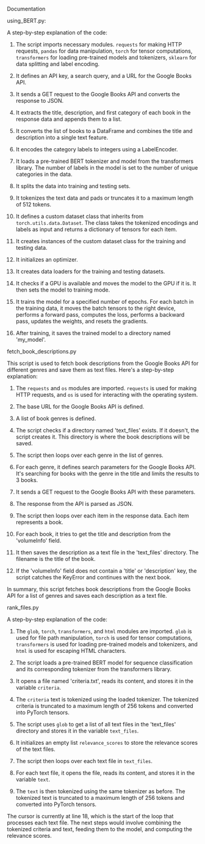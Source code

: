 Documentation


using_BERT.py:

A step-by-step explanation of the code:

1. The script imports necessary modules. `requests` for making HTTP requests, `pandas` for data manipulation, `torch` for tensor computations, `transformers` for loading pre-trained models and tokenizers, `sklearn` for data splitting and label encoding.

2. It defines an API key, a search query, and a URL for the Google Books API.

3. It sends a GET request to the Google Books API and converts the response to JSON.

4. It extracts the title, description, and first category of each book in the response data and appends them to a list.

5. It converts the list of books to a DataFrame and combines the title and description into a single text feature.

6. It encodes the category labels to integers using a LabelEncoder.

7. It loads a pre-trained BERT tokenizer and model from the transformers library. The number of labels in the model is set to the number of unique categories in the data.

8. It splits the data into training and testing sets.

9. It tokenizes the text data and pads or truncates it to a maximum length of 512 tokens.

10. It defines a custom dataset class that inherits from `torch.utils.data.Dataset`. The class takes the tokenized encodings and labels as input and returns a dictionary of tensors for each item.

11. It creates instances of the custom dataset class for the training and testing data.

12. It initializes an optimizer.

13. It creates data loaders for the training and testing datasets.

14. It checks if a GPU is available and moves the model to the GPU if it is. It then sets the model to training mode.

15. It trains the model for a specified number of epochs. For each batch in the training data, it moves the batch tensors to the right device, performs a forward pass, computes the loss, performs a backward pass, updates the weights, and resets the gradients.

16. After training, it saves the trained model to a directory named 'my_model'.




fetch_book_descriptions.py

This script is used to fetch book descriptions from the Google Books API for different genres and save them as text files. Here's a step-by-step explanation:

1. The `requests` and `os` modules are imported. `requests` is used for making HTTP requests, and `os` is used for interacting with the operating system.

2. The base URL for the Google Books API is defined.

3. A list of book genres is defined.

4. The script checks if a directory named 'text_files' exists. If it doesn't, the script creates it. This directory is where the book descriptions will be saved.

5. The script then loops over each genre in the list of genres.

6. For each genre, it defines search parameters for the Google Books API. It's searching for books with the genre in the title and limits the results to 3 books.

7. It sends a GET request to the Google Books API with these parameters.

8. The response from the API is parsed as JSON.

9. The script then loops over each item in the response data. Each item represents a book.

10. For each book, it tries to get the title and description from the 'volumeInfo' field.

11. It then saves the description as a text file in the 'text_files' directory. The filename is the title of the book.

12. If the 'volumeInfo' field does not contain a 'title' or 'description' key, the script catches the KeyError and continues with the next book.

In summary, this script fetches book descriptions from the Google Books API for a list of genres and saves each description as a text file.




rank_files.py

A step-by-step explanation of the code:

1. The `glob`, `torch`, `transformers`, and `html` modules are imported. `glob` is used for file path manipulation, `torch` is used for tensor computations, `transformers` is used for loading pre-trained models and tokenizers, and `html` is used for escaping HTML characters.

2. The script loads a pre-trained BERT model for sequence classification and its corresponding tokenizer from the transformers library.

3. It opens a file named 'criteria.txt', reads its content, and stores it in the variable `criteria`.

4. The `criteria` text is tokenized using the loaded tokenizer. The tokenized criteria is truncated to a maximum length of 256 tokens and converted into PyTorch tensors.

5. The script uses `glob` to get a list of all text files in the 'text_files' directory and stores it in the variable `text_files`.

6. It initializes an empty list `relevance_scores` to store the relevance scores of the text files.

7. The script then loops over each text file in `text_files`.

8. For each text file, it opens the file, reads its content, and stores it in the variable `text`.

9. The `text` is then tokenized using the same tokenizer as before. The tokenized text is truncated to a maximum length of 256 tokens and converted into PyTorch tensors.

The cursor is currently at line 18, which is the start of the loop that processes each text file. The next steps would involve combining the tokenized criteria and text, feeding them to the model, and computing the relevance scores.



